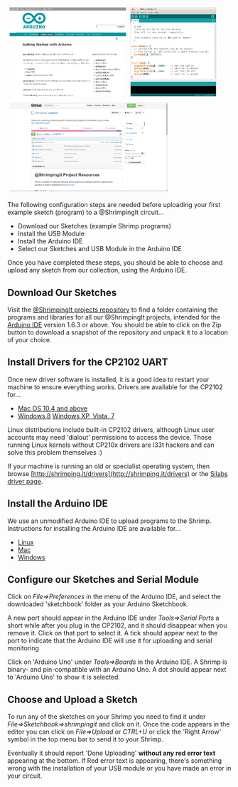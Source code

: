 <section>
<img src="arduinoweb.png" style="margin:1%;height:200px"/><img src="arduinoide.png" style="margin:1%;height:200px"/><img src="projectsgithub.png" style="margin:1%;height:200px"/>
</section>

The following configuration steps are needed before uploading your first example sketch (program) to a @ShrimpingIt circuit...

* Download our Sketches (example Shrimp programs)
* Install the USB Module
* Install the Arduino IDE
* Select our Sketches and USB Module in the Arduino IDE

Once you have completed these steps, you should be able to choose and upload any sketch from our collection, using the Arduino IDE.

## Download Our Sketches

Visit the [@ShrimpingIt projects repository](https://github.com/ShrimpingIt/projects) to find a folder containing the programs and libraries for all our @ShrimpingIt projects, intended for the [Arduino IDE](http://www.arduino.cc/en/Main/Software)  version 1.6.3 or above. You should be able to click on the Zip button to download a snapshot of the repository and unpack it to a location of your choice.

## Install Drivers for the CP2102 UART

Once new driver software is installed, it is a good idea to restart your machine to ensure everything works. Drivers are available for the CP2102 for...

* [Mac OS 10.4 and above](http://shrimping.it/drivers/cp2102/macos/10.4-10.9_newer_untested/Mac_OSX_VCP_Driver.zip)
* [Windows 8](http://shrimping.it/drivers/cp2102/windows/windows-8-silabs/CP210x_VCP_Windows.zip) [Windows XP, Vista, 7](http://shrimping.it/drivers/cp2102/windows/xp-vista-win7-silabs/CP210x_VCP_Win_XP_S2K3_Vista_7.exe)

Linux distributions include built-in CP2102 drivers, although Linux user accounts may need 'dialout' permissions to access the device. Those running Linux kernels without CP210x drivers are l33t hackers and can solve this problem themselves :)

If your machine is running an old or specialist operating system, then browse [http://shrimping.it/drivers](http://shrimping.it/drivers) or the [Silabs driver page](https://www.silabs.com/products/mcu/Pages/USBtoUARTBridgeVCPDrivers.aspx). 

## Install the Arduino IDE

We use an unmodified Arduino IDE to upload programs to the Shrimp. Instructions for installing the Arduino IDE are available for...

* [Linux](http://playground.arduino.cc/Learning/Linux)
* [Mac](http://arduino.cc/en/Guide/MacOSX)
* [Windows](http://arduino.cc/en/Guide/Windows)

## Configure our Sketches and Serial Module

Click on *File=>Preferences* in the menu of the Arduino IDE, and select the downloaded 'sketchbook' folder as your Arduino Sketchbook.

A new port should appear in the Arduino IDE under *Tools=>Serial Ports* a short while after you plug in the CP2102, and it should disappear when you remove it. Click on that port to select it. A tick should appear next to the port to indicate that the Arduino IDE will use it for uploading and serial monitoring

Click on 'Arduino Uno' under *Tools=>Boards* in the Arduino IDE. A Shrimp is binary- and pin-compatible with an Arduino Uno. A dot should appear next to 'Arduino Uno' to show it is selected.

## Choose and Upload a Sketch

To run any of the sketches on your Shrimp you need to find it under *File=>Sketchbook=>shrimpingit* and click on it. Once the code appears in the editor you can click on *File=>Upload* or *CTRL+U* or click the 'Right Arrow' symbol in the top menu bar to send it to your Shrimp.

Eventually it should report 'Done Uploading' **without any red error text** appearing at the bottom. If Red error text is appearing, there's something wrong with the installation of your USB module or you have made an error in your circuit.